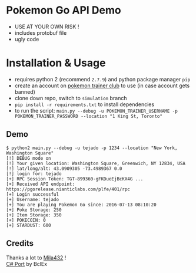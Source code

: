 # Pokemon Go API Demo

 * USE AT YOUR OWN RISK !
 * includes protobuf file
 * ugly code

# Installation & Usage

 * requires python 2 (recommend `2.7.9`) and python package manager `pip`
 * create an account on [pokemon trainer club](https://sso.pokemon.com/sso/login?locale=en&service=https://www.pokemon.com/us/pokemon-trainer-club/caslogin) to use (in case account gets banned)
 * clone down repo, switch to `simulation` branch
 * `pip install -r requirements.txt` to install dependencies
 * to run the script: `main.py --debug -u POKEMON_TRAINER_USERNAME -p POKEMON_TRAINER_PASSWORD --location "1 King St, Toronto"`

## Demo

    $ python2 main.py --debug -u tejado -p 1234 --location "New York, Washington Square"
    [!] DEBUG mode on
    [!] Your given location: Washington Square, Greenwich, NY 12834, USA
    [!] lat/long/alt: 43.0909305 -73.4989367 0.0
    [!] login for: tejado
    [+] RPC Session Token: TGT-899360-gFKDueEjBcKX4G ...
    [+] Received API endpoint: https://pgorelease.nianticlabs.com/plfe/401/rpc
    [+] Login successful
    [+] Username: tejado
    [+] You are playing Pokemon Go since: 2016-07-13 08:10:20
    [+] Poke Storage: 250
    [+] Item Storage: 350
    [+] POKECOIN: 0
    [+] STARDUST: 600

## Credits
Thanks a lot to [Mila432](https://github.com/Mila432/Pokemon_Go_API) !  
[C# Port](https://github.com/BclEx/pokemongo-api-demo.net) by BclEx
